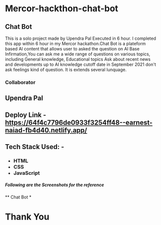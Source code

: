 # Mercor-hackthon-chat-bot

<!-- # fearful-doll-6867 -->

<h2>Chat Bot</h2>
This is a solo project made by Upendra Pal Executed in 6 hour.
I completed this app within 6 hour in my Mercor hackathon.Chat Bot is a plateform based AI content that allows user to asked the question on AI Base Infirmation,You can ask me a wide range of questions on various topics, including General knowledge, Educational topics Ask about recent news and developments up to AI knowledge cutoff date in September 2021 don't ask feelings kind of question. It is extends several lunquage.

<h3>Collaborator<h3>
<h2>Upendra Pal<h2>


Deploy Link - https://64f4c7796de0933f3254ff48--earnest-naiad-fb4d40.netlify.app/

<h2>Tech Stack Used: -<h3>
<ul>
<li>HTML</li>
<li>CSS</li>
<li>JavaScript </li>
</ul>

<h5>Following are the Screenshots for the reference</h5>
** Chat Bot  *


# Thank You
